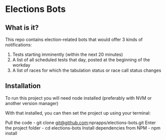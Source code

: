 # Elections Bots

## What is it?

This repo contains election-related bots that would offer 3 kinds of notifications:

1. Tests starting imminently (within the next 20 minutes)
2. A list of all scheduled tests that day, posted at the beginning of the workday
3. A list of races for which the tabulation status or race call status changes

## Installation

To run this project you will need node installed (preferably with NVM or another version manager)

With that installed, you can then set the project up using your terminal:

Pull the code - git clone git@github.com:nprapps/elections-bots.git
Enter the project folder - cd elections-bots
Install dependencies from NPM - npm install
